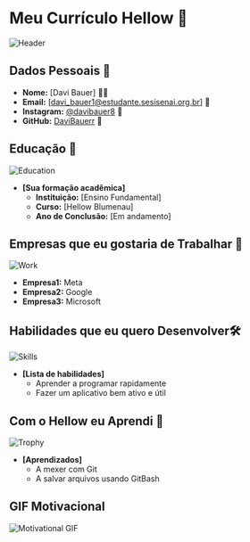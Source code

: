 
# Meu Currículo Hellow 🌟

![Header](https://noticiasconcursos.com.br/wp-content/uploads/2021/11/noticiasconcursos.com.br-america-latina-lidera-o-uso-de-tecnologia-nas-universidades-tecnologia.jpg)

## Dados Pessoais 📄

- **Nome:** [Davi Bauer] 🙍‍♂️
- **Email:** [davi_bauer1@estudante.sesisenai.org.br] 📧
- **Instagram:** [@davibauer8](https://www.instagram.com/davibauer8?igsh=ZndkOHY1dzd1ZWk5&utmb_sour-ce=qr) 🔗
- **GitHub:** [DaviBauerr](https://github.com/DaviBauerr) 🔗

## Educação 🏫
![Education](https://img.imageboss.me/revista-cdn/cdn/44463/b1250c626075e5da5ab6fef7cfbf8637e0c6d32a.jpg?1682696027)
- **[Sua formação acadêmica]**  
  - **Instituição:** [Ensino Fundamental]
  - **Curso:** [Hellow Blumenau]
  - **Ano de Conclusão:** [Em andamento]

## Empresas que eu gostaria de Trabalhar 💼
![Work](https://agilize.com.br/blog/wp-content/uploads/2024/03/Untitled-3-1.webp)
  - **Empresa1:** Meta
  - **Empresa2:** Google
  - **Empresa3:** Microsoft

## Habilidades que eu quero Desenvolver🛠️
![Skills](https://www.findup.com.br/wp-content/uploads/2020/11/iStock-988045382.jpg)
- **[Lista de habilidades]**
  - Aprender a programar rapidamente
  - Fazer um aplicativo bem ativo e útil

## Com o Hellow eu Aprendi 🎉
![Trophy](https://play-lh.googleusercontent.com/XVWVhVq5s0_ME8DAGCEVEAM-vRiU0RvWH6DhYIfJHdYi2lwx-8L0YIK-YT0uEH-PFg)
- **[Aprendizados]**
  - A mexer com Git
  - A salvar arquivos usando GitBash

## GIF Motivacional 
![Motivational GIF](https://media.tenor.com/IjlZSFqgRKwAAAAi/alien-pls.gif)
